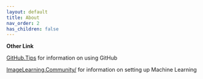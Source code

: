 ```yaml
---
layout: default
title: About
nav_order: 2
has_children: false
---
```


**Other Link**

[GitHub.Tips](https://GitHub.tips) for information on using GitHub

[ImageLearning.Community/](https://imagelearning.community/) for information on setting up Machine Learning
